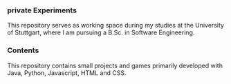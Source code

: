 ### private Experiments
This repository serves as working space during my studies at the University of Stuttgart, where I am pursuing a B.Sc. in Software Engineering.

### Contents
This repository contains small projects and games primarily developed with Java, Python, Javascript, HTML and CSS.

